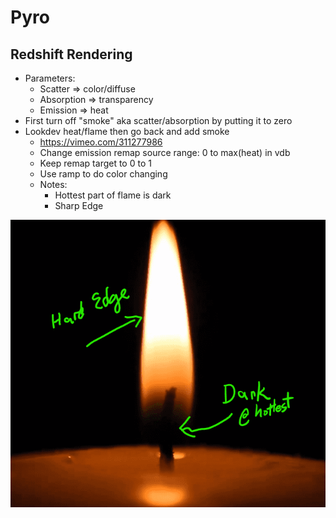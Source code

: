 # Pyro

## Redshift Rendering

- Parameters:
  - Scatter => color/diffuse
  - Absorption => transparency
  - Emission => heat
- First turn off "smoke" aka scatter/absorption by putting it to zero
- Lookdev heat/flame then go back and add smoke
  - <https://vimeo.com/311277986>
  - Change emission remap source range: 0 to max(heat) in vdb
  - Keep remap target to 0 to 1
  - Use ramp to do color changing
  - Notes:
    - Hottest part of flame is dark
    - Sharp Edge

![](../../_assets/pyro_flame_ref.png)

